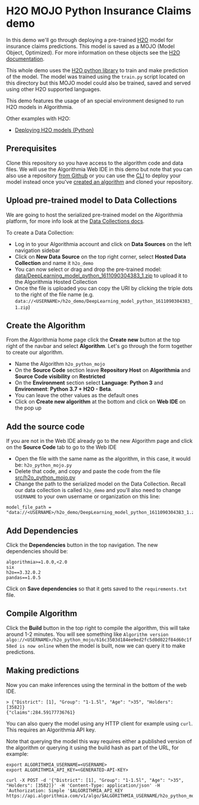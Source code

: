 # H2O MOJO Python Insurance Claims demo

In this demo we'll go through deploying a pre-trained [H2O](https://www.h2o.ai) model for insurance claims predictions.
This model is saved as a MOJO (Model Object, Optimized).
For more information on these objects see the [H2O documentation](http://docs.h2o.ai/h2o/latest-stable/h2o-docs/mojo-quickstart.html).

This whole demo uses the [H2O python library](http://h2o-release.s3.amazonaws.com) to train and make prediction of the model.
The model was trained using the `train.py` script located on this directory but this MOJO model
could also be trained, saved and served using other H2O supported languages.

This demo features the usage of an special environment designed to run H2O models in Algorithmia.

Other examples with H2O:
- [Deploying H2O models (Python)](https://github.com/algorithmiaio/sample-apps/tree/master/algo-dev-demo/h2o-python)

## Prerequisites

Clone this repository so you have access to the algorithm code and data files. We will use the Algorithmia Web IDE in this demo but note that you can also use a repository [from Github](https://algorithmia.com/developers/algorithm-development/source-code-management) or you can use the [CLI](https://algorithmia.com/developers/clients/cli/) to deploy your model instead once you've [created an algorithm](https://algorithmia.com/developers/algorithm-development/languages/python/#create-an-algorithm) and cloned your repository.

## Upload pre-trained model to Data Collections

We are going to host the serialized pre-trained model on the Algorithmia platform, for more info look at the [Data Collections docs](https://algorithmia.com/developers/data/hosted).

To create a Data Collection:

- Log in to your Algorithmia account and click on **Data Sources** on the left navigation sidebar
- Click on **New Data Source** on the top right corner, select **Hosted Data Collection** and name it `h2o_demo`
- You can now select or drag and drop the pre-trained model: [data/DeepLearning_model_python_1611090304383_1.zip](https://github.com/algorithmiaio/sample-apps/raw/master/algo-dev-demo/h2o-python-mojo/data/DeepLearning_model_python_1611090304383_1.zip) to upload it to the Algorithmia Hosted Collection
- Once the file is uploaded you can copy the URI by clicking the triple dots to the right of the file name (e.g. `data://<USERNAME>/h2o_demo/DeepLearning_model_python_1611090304383_1.zip`)

## Create the Algorithm

From the Algorithmia home page click the **Create new** button at the top right of the navbar and select **Algorithm**.
Let's go through the form together to create our algorithm.

- Name the Algorithm `h2o_python_mojo`
- On the **Source Code** section leave **Repository Host** on **Algorithmia** and **Source Code visibility** on **Restricted**
- On the **Environment** section select **Language**: **Python 3** and **Environment**: **Python 3.7 + H2O - Beta**.
- You can leave the other values as the default ones
- Click on **Create new algorithm** at the bottom and click on **Web IDE** on the pop up

## Add the source code

If you are not in the Web IDE already go to the new Algorithm page and click on the **Source Code** tab to go to the Web IDE

- Open the file with the same name as the algorithm, in this case, it would be: `h2o_python_mojo.py`
- Delete that code, and copy and paste the code from the file [src/h2o_python_mojo.py](https://github.com/algorithmiaio/sample-apps/blob/master/algo-dev-demo/h2o-python-mojo/src/h2o_python_mojo.py)
- Change the path to the serialized model on the Data Collection. Recall our data collection is called `h2o_demo` and you'll also need to change `USERNAME` to your own username or organization on this line:

```
model_file_path = "data://<USERNAME>/h2o_demo/DeepLearning_model_python_1611090304383_1.zip"
```

## Add Dependencies

Click the **Dependencies** button in the top navigation.
The new dependencies should be:

```
algorithmia>=1.0.0,<2.0
six
h2o==3.32.0.2
pandas==1.0.5
```

Click on **Save dependencies** so that it gets saved to the `requirements.txt` file.

## Compile Algorithm

Click the **Build** button in the top right to compile the algorithm, this will take around 1-2 minutes.
You will see something like `Algorithm version algo://<USERNAME>/h2o_python_mojo/616c3503d184ee9ed2fc5d0d022f84d60c1f58ed is now online` when the model is built, now we can query it to make predictions.

## Making predictions

Now you can make inferences using the terminal in the bottom of the web IDE.

```
> {"District": [1], "Group": "1-1.5l", "Age": ">35", "Holders": [3582]}
{"claims":284.59177736761}
```

You can also query the model using any HTTP client for example using `curl`.
This requires an Algorithmia API key.

Note that querying the model this way requires either a published version of the algorithm or querying it using the build hash as part of the URL, for example:

```
export ALGORITHMIA_USERNAME=<USERNAME>
export ALGORITHMIA_API_KEY=<GENERATED-API-KEY>

curl -X POST -d '{"District": [1], "Group": "1-1.5l", "Age": ">35", "Holders": [3582]}' -H 'Content-Type: application/json' -H 'Authorization: Simple '$ALGORITHMIA_API_KEY https://api.algorithmia.com/v1/algo/$ALGORITHMIA_USERNAME/h2o_python_mojo/46ef56efd6eb3542ba8a155c9021b6ea5a1196f2
```
